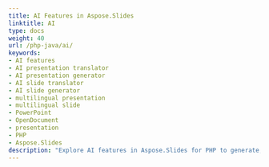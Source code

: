 ```yaml
---
title: AI Features in Aspose.Slides
linktitle: AI
type: docs
weight: 40
url: /php-java/ai/
keywords:
- AI features
- AI presentation translator
- AI presentation generator
- AI slide translator
- AI slide generator
- multilingual presentation
- multilingual slide
- PowerPoint
- OpenDocument
- presentation
- PHP
- Aspose.Slides
description: "Explore AI features in Aspose.Slides for PHP to generate, analyze, and enhance presentations in PHP, with guides for PowerPoint and OpenDocument formats."
---
```


